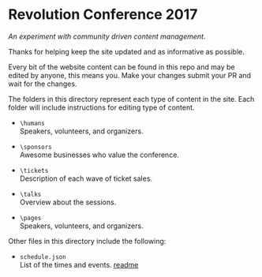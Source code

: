 # Revolution Conference 2017 

*An experiment with community driven content management.*

Thanks for helping keep the site updated and as informative as possible. 

Every bit of the website content can be found in this repo and may be edited by anyone, this means you. Make your changes submit your PR and wait for the changes.

The folders in this directory represent each type of content in the site. Each folder will include instructions for editing type of content.

- `\humans`<br>
Speakers, volunteers, and organizers.

- `\sponsors`<br>
Awesome businesses who value the conference.

- `\tickets`<br>
Description of each wave of ticket sales.

- `\talks`<br>
Overview about the sessions.

- `\pages`<br>
Speakers, volunteers, and organizers.

Other files in this directory include the following:

- `schedule.json` <br>List of the times and events. <a href="schedule.json.md">readme</a>